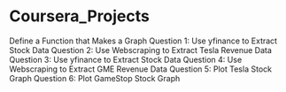 # Coursera_Projects
Define a Function that Makes a Graph Question 1: Use yfinance to Extract Stock Data Question 2: Use Webscraping to Extract Tesla Revenue Data Question 3: Use yfinance to Extract Stock Data Question 4: Use Webscraping to Extract GME Revenue Data Question 5: Plot Tesla Stock Graph Question 6: Plot GameStop Stock Graph
